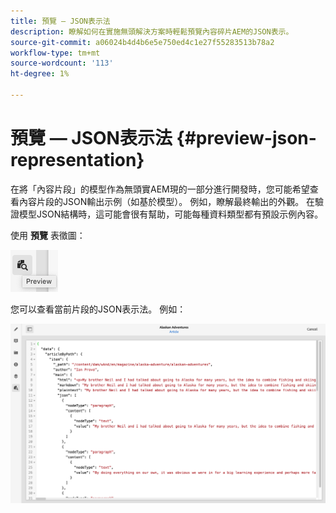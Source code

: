 ```yaml
---
title: 預覽 — JSON表示法
description: 瞭解如何在實施無頭解決方案時輕鬆預覽內容碎片AEM的JSON表示。
source-git-commit: a06024b4d4b6e5e750ed4c1e27f55283513b78a2
workflow-type: tm+mt
source-wordcount: '113'
ht-degree: 1%

---
```


# 預覽 — JSON表示法 {#preview-json-representation}

在將「內容片段」的模型作為無頭實AEM現的一部分進行開發時，您可能希望查看內容片段的JSON輸出示例（如基於模型）。 例如，瞭解最終輸出的外觀。 在驗證模型JSON結構時，這可能會很有幫助，可能每種資料類型都有預設示例內容。

使用 **預覽** 表徵圖：

![內容片段編輯器 — 「預覽」頁籤](assets/cfm-preview-01.png)

您可以查看當前片段的JSON表示法。 例如：

![內容片段編輯器 — 片段的預覽](assets/cfm-preview-02.png)
